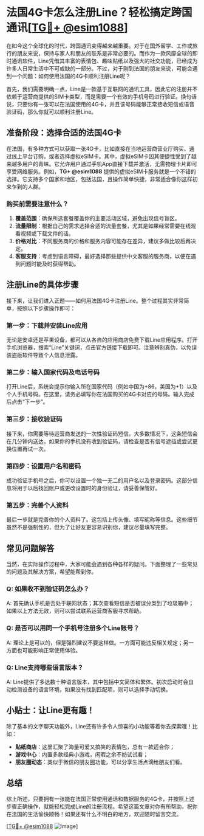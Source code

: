 # 法国4G卡怎么注册Line？轻松搞定跨国通讯[[TG💪+ @esim1088](https://t.me/s/esim1088)]

在如今这个全球化的时代，跨国通讯变得越来越重要。对于在国外留学、工作或旅行的朋友来说，保持与家人和朋友的联系是非常必要的。而作为一款风靡全球的即时通讯软件，Line凭借其丰富的表情包、趣味贴纸以及强大的社交功能，已经成为许多人日常生活中不可或缺的一部分。不过，对于刚到法国的朋友来说，可能会遇到一个问题：如何使用法国的4G卡顺利注册Line呢？

首先，我们需要明确一点，Line是一款基于互联网的通讯工具，因此它的注册并不依赖于运营商提供的SIM卡类型，而是需要一个有效的手机号码进行验证。换句话说，只要你有一张可以在法国使用的4G卡，并且该号码能够正常接收短信或语音验证码，那么你就可以顺利注册Line。

## 准备阶段：选择合适的法国4G卡

在法国，有多种方式可以获取一张4G卡，比如直接在当地运营商营业厅购买、通过线上平台订购，或者选择虚拟eSIM卡。其中，虚拟eSIM卡因其便捷性受到了越来越多用户的青睐。它允许用户通过手机App直接下载并激活，无需物理卡片即可享受网络服务。例如，**TG+ @esim1088** 提供的虚拟eSIM卡服务就是一个不错的选择。它支持多个国家和地区，包括法国，且操作简单快捷，非常适合像你这样初来乍到的人群。

### 购买前需要注意什么？

1. **覆盖范围**：确保所选套餐覆盖你的主要活动区域，避免出现信号盲区。
2. **流量限制**：根据自己的需求选择合适的流量套餐，尤其是如果经常需要在线观看视频或下载文件的话。
3. **价格对比**：不同服务商的价格和服务内容可能存在差异，建议多做比较后再决定。
4. **客服支持**：考虑到语言障碍，最好选择那些提供中文客服的服务商，以便在遇到问题时能及时获得帮助。

## 注册Line的具体步骤

接下来，让我们进入正题——如何用法国4G卡注册Line。整个过程其实非常简单，按照以下步骤操作即可：

### 第一步：下载并安装Line应用

无论是安卓还是苹果设备，都可以从各自的应用商店免费下载Line应用程序。打开手机浏览器，搜索“Line”关键词，点击官方链接下载即可。注意辨别真伪，以免误装盗版软件导致个人信息泄露。

### 第二步：输入国家代码及电话号码

打开Line后，系统会提示你输入所在国家代码（例如中国为+86，美国为+1）以及个人手机号码。在这里，请务必填写你在法国购买的4G卡对应的号码。输入完成后点击“下一步”。

### 第三步：接收验证码

接下来，你需要等待运营商发送的一次性验证码短信。大多数情况下，这条短信会在几分钟内送达。如果你的手机没有收到验证码，请检查是否有信号遮挡或尝试更换位置再试一次。

### 第四步：设置用户名和密码

成功验证手机号之后，你可以设置一个独一无二的用户名以及登录密码。这部分信息将用于以后找回账户或更改设置时的身份验证，请妥善保管好。

### 第五步：完善个人资料

最后一步就是完善你的个人资料了。这包括上传头像、填写昵称等信息。这些细节虽然不是强制性的，但为了让好友更容易识别你，建议尽量填写完整。

## 常见问题解答

当然，在实际操作过程中，大家可能会遇到各种各样的疑问。下面整理了一些常见的问题及其解决方案，希望能帮到你。

### Q: 如果收不到验证码怎么办？
A: 首先确认手机是否处于联网状态；其次查看短信是否被误分类到了垃圾箱中；如果以上方法无效，则可以尝试联系运营商客服寻求帮助。

### Q: 是否可以用同一个手机号注册多个Line账号？
A: 理论上是可以的，但是强烈建议不要这样做。一方面可能违反相关规定；另一方面也可能影响正常使用体验。

### Q: Line支持哪些语言版本？
A: Line提供了多达数十种语言版本，其中包括中文简体和繁体。初次启动时会自动检测设备的语言环境，如果没有找到匹配项，则可以选择手动切换。

## 小贴士：让Line更有趣！

除了基本的文字聊天功能外，Line还有许多令人惊喜的小功能等着你去探索哦！比如：

- **贴纸商店**：这里汇聚了海量可爱又搞笑的表情包，总有一款适合你；
- **游戏中心**：内置多款经典小游戏，闲暇之余不妨试试看；
- **朋友圈动态**：类似于微信的朋友圈功能，可以分享生活点滴给朋友们看。

## 总结

综上所述，只要拥有一张能在法国正常使用通话和数据服务的4G卡，并按照上述步骤正确操作，就能轻松完成Line的注册流程。希望这篇文章对你有所帮助，祝你在法国的生活愉快顺畅！如果还有什么不明白的地方，欢迎随时留言交流。

[[TG💪+ @esim1088](https://t.me/s/esim1088) ![Image](https://i.postimg.cc/4NQfJmqS/Snipaste-2025-05-13-00-14-12.png)]